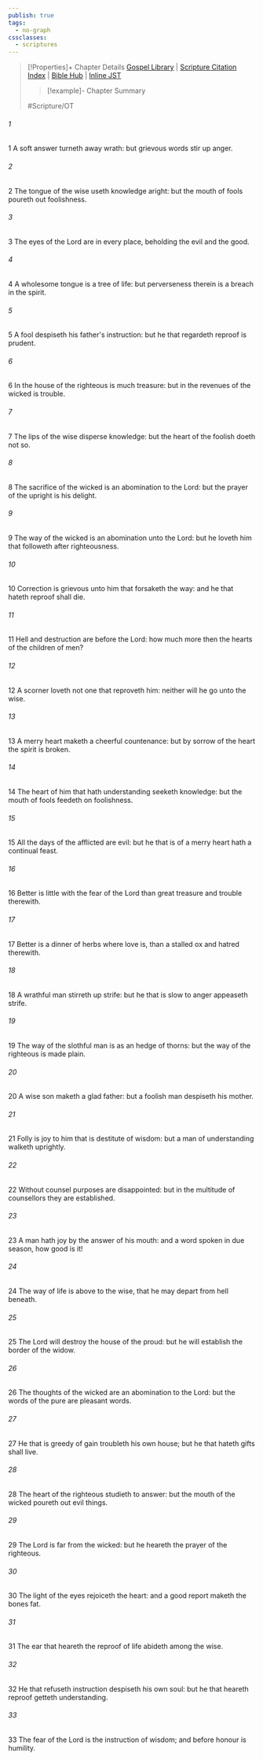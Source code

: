 ```yaml
---
publish: true
tags:
  - no-graph
cssclasses:
  - scriptures
---
```

>[!Properties]+ Chapter Details
>[Gospel Library](https://churchofjesuschrist.org/study/scriptures/ot/prov/15?lang=eng)    |    [Scripture Citation Index](https://scriptures.byu.edu/#0780f::c0780f)    |    [Bible Hub](https://biblehub.com/proverbs/15.htm)    |    [Inline JST](https://scripturetoolbox.com/html/ic/Proverbs/15.html)
>>[!example]- Chapter Summary
>> 
> 
>
>#Scripture/OT
###### 1
1 A soft answer turneth away wrath: but grievous words stir up anger.
###### 2
2 The tongue of the wise useth knowledge aright: but the mouth of fools poureth out foolishness.
###### 3
3 The eyes of the Lord are in every place, beholding the evil and the good.
###### 4
4 A wholesome tongue is a tree of life: but perverseness therein is a breach in the spirit.
###### 5
5 A fool despiseth his father's instruction: but he that regardeth reproof is prudent.
###### 6
6 In the house of the righteous is much treasure: but in the revenues of the wicked is trouble.
###### 7
7 The lips of the wise disperse knowledge: but the heart of the foolish doeth not so.
###### 8
8 The sacrifice of the wicked is an abomination to the Lord: but the prayer of the upright is his delight.
###### 9
9 The way of the wicked is an abomination unto the Lord: but he loveth him that followeth after righteousness.
###### 10
10 Correction is grievous unto him that forsaketh the way: and he that hateth reproof shall die.
###### 11
11 Hell and destruction are before the Lord: how much more then the hearts of the children of men?
###### 12
12 A scorner loveth not one that reproveth him: neither will he go unto the wise.
###### 13
13 A merry heart maketh a cheerful countenance: but by sorrow of the heart the spirit is broken.
###### 14
14 The heart of him that hath understanding seeketh knowledge: but the mouth of fools feedeth on foolishness.
###### 15
15 All the days of the afflicted are evil: but he that is of a merry heart hath a continual feast.
###### 16
16 Better is little with the fear of the Lord than great treasure and trouble therewith.
###### 17
17 Better is a dinner of herbs where love is, than a stalled ox and hatred therewith.
###### 18
18 A wrathful man stirreth up strife: but he that is slow to anger appeaseth strife.
###### 19
19 The way of the slothful man is as an hedge of thorns: but the way of the righteous is made plain.
###### 20
20 A wise son maketh a glad father: but a foolish man despiseth his mother.
###### 21
21 Folly is joy to him that is destitute of wisdom: but a man of understanding walketh uprightly.
###### 22
22 Without counsel purposes are disappointed: but in the multitude of counsellors they are established.
###### 23
23 A man hath joy by the answer of his mouth: and a word spoken in due season, how good is it!
###### 24
24 The way of life is above to the wise, that he may depart from hell beneath.
###### 25
25 The Lord will destroy the house of the proud: but he will establish the border of the widow.
###### 26
26 The thoughts of the wicked are an abomination to the Lord: but the words of the pure are pleasant words.
###### 27
27 He that is greedy of gain troubleth his own house; but he that hateth gifts shall live.
###### 28
28 The heart of the righteous studieth to answer: but the mouth of the wicked poureth out evil things.
###### 29
29 The Lord is far from the wicked: but he heareth the prayer of the righteous.
###### 30
30 The light of the eyes rejoiceth the heart: and a good report maketh the bones fat.
###### 31
31 The ear that heareth the reproof of life abideth among the wise.
###### 32
32 He that refuseth instruction despiseth his own soul: but he that heareth reproof getteth understanding.
###### 33
33 The fear of the Lord is the instruction of wisdom; and before honour is humility.
